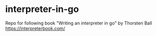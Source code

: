 # interpreter-in-go
Repo for following book "Writing an interpreter in go" by Thorsten Ball
https://interpreterbook.com/
